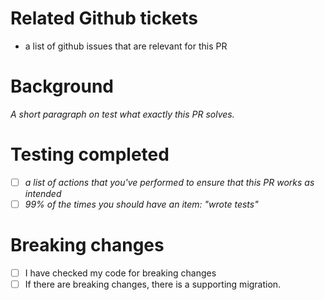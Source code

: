# Related Github tickets

- a list of github issues that are relevant for this PR

# Background

_A short paragraph on test what exactly this PR solves._

# Testing completed

- [ ] _a list of actions that you've performed to ensure that this PR works as intended_
- [ ] _99% of the times you should have an item: "wrote tests"_

# Breaking changes

- [ ] I have checked my code for breaking changes
- [ ] If there are breaking changes, there is a supporting migration.
